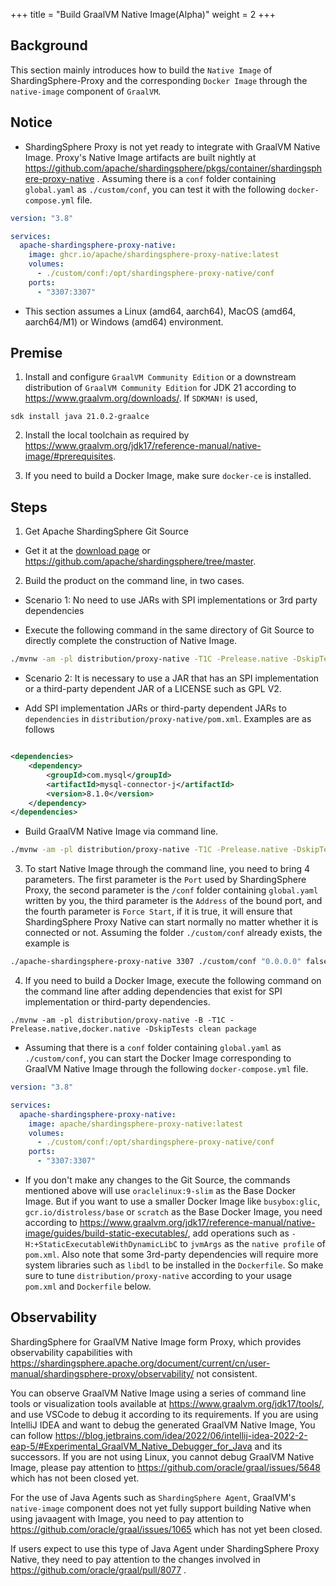 +++
title = "Build GraalVM Native Image(Alpha)"
weight = 2
+++

## Background

This section mainly introduces how to build the `Native Image` of ShardingSphere-Proxy and the
corresponding `Docker Image` through the `native-image` component of `GraalVM`.

## Notice

- ShardingSphere Proxy is not yet ready to integrate with GraalVM Native Image. Proxy's Native Image artifacts are
  built nightly at https://github.com/apache/shardingsphere/pkgs/container/shardingsphere-proxy-native .
  Assuming there is a `conf` folder containing `global.yaml` as `./custom/conf`, you can test it with the
  following `docker-compose.yml` file.

````yaml
version: "3.8"

services:
  apache-shardingsphere-proxy-native:
    image: ghcr.io/apache/shardingsphere-proxy-native:latest
    volumes:
      - ./custom/conf:/opt/shardingsphere-proxy-native/conf
    ports:
      - "3307:3307"
````

- This section assumes a Linux (amd64, aarch64), MacOS (amd64, aarch64/M1) or Windows (amd64) environment.

## Premise

1. Install and configure `GraalVM Community Edition` or a downstream distribution of `GraalVM Community Edition` for 
JDK 21 according to https://www.graalvm.org/downloads/. If `SDKMAN!` is used,

```shell
sdk install java 21.0.2-graalce
```

2. Install the local toolchain as required by https://www.graalvm.org/jdk17/reference-manual/native-image/#prerequisites.

3. If you need to build a Docker Image, make sure `docker-ce` is installed.

## Steps

1. Get Apache ShardingSphere Git Source

- Get it at the [download page](https://shardingsphere.apache.org/document/current/en/downloads/)
  or https://github.com/apache/shardingsphere/tree/master.

2. Build the product on the command line, in two cases.

- Scenario 1: No need to use JARs with SPI implementations or 3rd party dependencies

- Execute the following command in the same directory of Git Source to directly complete the construction of Native
  Image.

```bash
./mvnw -am -pl distribution/proxy-native -T1C -Prelease.native -DskipTests clean package
```

- Scenario 2: It is necessary to use a JAR that has an SPI implementation or a third-party dependent JAR of a LICENSE
  such as GPL V2.

- Add SPI implementation JARs or third-party dependent JARs to `dependencies`
  in `distribution/proxy-native/pom.xml`. Examples are as follows

```xml

<dependencies>
    <dependency>
        <groupId>com.mysql</groupId>
        <artifactId>mysql-connector-j</artifactId>
        <version>8.1.0</version>
    </dependency>
</dependencies>
```

- Build GraalVM Native Image via command line.

```bash
./mvnw -am -pl distribution/proxy-native -T1C -Prelease.native -DskipTests clean package
```

3. To start Native Image through the command line, you need to bring 4 parameters. The first parameter is the `Port`
   used by ShardingSphere Proxy, the second parameter is the `/conf` folder containing `global.yaml` written by you, the
   third parameter is the `Address` of the bound port, and the fourth parameter is `Force Start`, if it is true, it will
   ensure that ShardingSphere Proxy Native can start normally no matter whether it is connected or not. Assuming the
   folder `./custom/conf` already exists, the example is

```bash
./apache-shardingsphere-proxy-native 3307 ./custom/conf "0.0.0.0" false
````

4. If you need to build a Docker Image, execute the following command on the command line after adding dependencies that
   exist for SPI implementation or third-party dependencies.

```shell
./mvnw -am -pl distribution/proxy-native -B -T1C -Prelease.native,docker.native -DskipTests clean package
```

- Assuming that there is a `conf` folder containing `global.yaml` as `./custom/conf`, you can start the Docker Image
  corresponding to GraalVM Native Image through the following `docker-compose.yml` file.

```yaml
version: "3.8"

services:
  apache-shardingsphere-proxy-native:
    image: apache/shardingsphere-proxy-native:latest
    volumes:
      - ./custom/conf:/opt/shardingsphere-proxy-native/conf
    ports:
      - "3307:3307"
```

- If you don't make any changes to the Git Source, the commands mentioned above will use `oraclelinux:9-slim` as the
  Base Docker Image. But if you want to use a smaller Docker Image like `busybox:glic`, `gcr.io/distroless/base` or
  `scratch` as the Base Docker Image, you need according
  to https://www.graalvm.org/jdk17/reference-manual/native-image/guides/build-static-executables/,
  add operations such as `-H:+StaticExecutableWithDynamicLibC` to `jvmArgs` as the `native profile` of `pom.xml`.
  Also note that some 3rd-party dependencies will require more system libraries such as `libdl` to be installed in
  the `Dockerfile`. So make sure to tune `distribution/proxy-native` according to your usage `pom.xml` and `Dockerfile`
  below.

## Observability

ShardingSphere for GraalVM Native Image form Proxy, which provides observability capabilities
with https://shardingsphere.apache.org/document/current/cn/user-manual/shardingsphere-proxy/observability/
not consistent.

You can observe GraalVM Native Image using a series of command line tools or visualization tools available
at https://www.graalvm.org/jdk17/tools/, and use VSCode to debug it according to its requirements.
If you are using IntelliJ IDEA and want to debug the generated GraalVM Native Image, You can follow
https://blog.jetbrains.com/idea/2022/06/intellij-idea-2022-2-eap-5/#Experimental_GraalVM_Native_Debugger_for_Java
and its successors. If you are not using Linux, you cannot debug GraalVM Native Image, please pay attention
to https://github.com/oracle/graal/issues/5648 which has not been closed yet.

For the use of Java Agents such as `ShardingSphere Agent`, GraalVM's `native-image` component does not yet fully support building Native
when using javaagent with Image, you need to pay attention to https://github.com/oracle/graal/issues/1065 which has not yet been closed.

If users expect to use this type of Java Agent under ShardingSphere Proxy Native, they need to pay attention to the changes involved in https://github.com/oracle/graal/pull/8077 .
